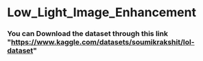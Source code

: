 # Low_Light_Image_Enhancement
### You can Download the dataset through this link "https://www.kaggle.com/datasets/soumikrakshit/lol-dataset"
